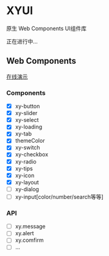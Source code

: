 # XYUI

原生 Web Components UI组件库

正在进行中...

## Web Components

[在线演示](https://xboxyan.codelabo.cn/XYUI)

### Components
- [x] xy-button
- [x] xy-slider
- [x] xy-select
- [x] xy-loading
- [x] xy-tab
- [x] themeColor
- [x] xy-switch
- [x] xy-checkbox
- [x] xy-radio
- [x] xy-tips
- [x] xy-icon
- [x] xy-layout
- [ ] xy-dialog
- [ ] xy-input[color/number/search等等]

### API
- [ ] xy.message
- [ ] xy.alert
- [ ] xy.comfirm
- [ ] ...